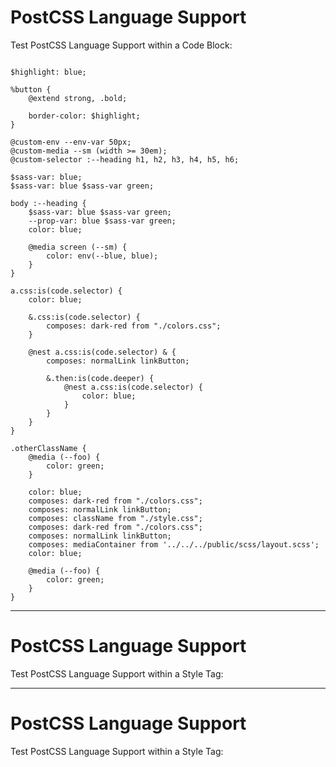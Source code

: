# PostCSS Language Support

Test PostCSS Language Support within a Code Block:

```pcss

$highlight: blue;

%button {
	@extend strong, .bold;

	border-color: $highlight;
}

```

```pcss
@custom-env --env-var 50px;
@custom-media --sm (width >= 30em);
@custom-selector :--heading h1, h2, h3, h4, h5, h6;

$sass-var: blue;
$sass-var: blue $sass-var green;

body :--heading {
	$sass-var: blue $sass-var green;
	--prop-var: blue $sass-var green;
	color: blue;

	@media screen (--sm) {
		color: env(--blue, blue);
	}
}

a.css:is(code.selector) {
	color: blue;

	&.css:is(code.selector) {
		composes: dark-red from "./colors.css";
	}

	@nest a.css:is(code.selector) & {
		composes: normalLink linkButton;

		&.then:is(code.deeper) {
			@nest a.css:is(code.selector) {
				color: blue;
			}
		}
	}
}

.otherClassName {
	@media (--foo) {
		color: green;
	}

	color: blue;
	composes: dark-red from "./colors.css";
	composes: normalLink linkButton;
	composes: className from "./style.css";
	composes: dark-red from "./colors.css";
	composes: normalLink linkButton;
	composes: mediaContainer from '../../../public/scss/layout.scss';
	color: blue;

	@media (--foo) {
		color: green;
	}
}

```

---

# PostCSS Language Support

Test PostCSS Language Support within a Style Tag:

<style>

$highlight: blue;

%button {
  @extend strong, .bold;

  border-color: $highlight;
}

@custom-env --env-var 50px;
@custom-media --sm (width >= 30em);
@custom-selector :--heading h1, h2, h3, h4, h5, h6;

$sass-var: blue;
$sass-var: blue $sass-var green;

body :--heading {
	$sass-var: blue $sass-var green;
	--prop-var: blue $sass-var green;
	color: blue;

	@media screen (--sm) {
		color: env(--blue, blue);
	}
}

a.css:is(code.selector) {
	color: blue;

	&.css:is(code.selector) {
		composes: dark-red from "./colors.css";
	}

	@nest a.css:is(code.selector) & {
		composes: normalLink linkButton;

		&.then:is(code.deeper) {
			@nest a.css:is(code.selector) {
				color: blue;
			}
		}
	}
}

.otherClassName {
	@media (--foo) {
		color: green;
	}

	color: blue;
	composes: dark-red from "./colors.css";
	composes: normalLink linkButton;
	composes: className from "./style.css";
	composes: dark-red from "./colors.css";
	composes: normalLink linkButton;
	composes: mediaContainer from '../../../public/scss/layout.scss';
	color: blue;

	@media (--foo) {
		color: green;
	}
}

</style>

---

# PostCSS Language Support

Test PostCSS Language Support within a Style Tag:
